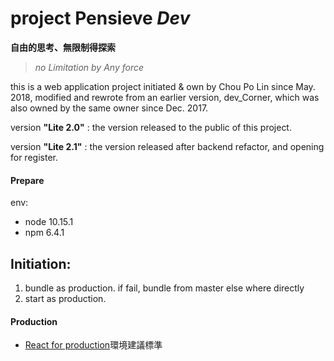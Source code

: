 # project Pensieve *Dev*
__自由的思考、無限制得探索__

> _no Limitation by Any force_

this is a web application project initiated & own by Chou Po Lin since May. 2018, modified and rewrote from an earlier version, dev_Corner, which was also owned by the same owner since Dec. 2017.


version __"Lite 2.0"__ : the version released to the public of this project.

version __"Lite 2.1"__ : the version released after backend refactor, and opening for register.

#### Prepare
env:
- node 10.15.1
- npm  6.4.1


## Initiation:
1. bundle as production. if fail, bundle from master else where directly
2. start as production.

#### Production
- [React for production](https://reactjs.org/docs/optimizing-performance.html#use-the-production-build)環境建議標準
